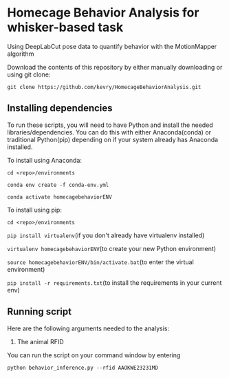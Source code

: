 # Homecage Behavior Analysis for whisker-based task
Using DeepLabCut pose data to quantify behavior with the MotionMapper algorithm

Download the contents of this repository by either manually downloading or using git clone:

`git clone https://github.com/kevry/HomecageBehaviorAnalysis.git`

## Installing dependencies
To run these scripts, you will need to have Python and install the needed libraries/dependencies. You can do this with either Anaconda(conda) or traditional Python(pip) depending on if your system already has Anaconda installed. 

To install using Anaconda:

`cd <repo>/environments`

`conda env create -f conda-env.yml`

`conda activate homecagebehaviorENV`

To install using pip:

`cd <repo>/environments`

`pip install virtualenv`(if you don't already have virtualenv installed)

`virtualenv homecagebehaviorENV`(to create your new Python environment)

`source homecagebehaviorENV/bin/activate.bat`(to enter the virtual environment)

`pip install -r requirements.txt`(to install the requirements in your current env)


## Running script
Here are the following arguments needed to the analysis:
1. The animal RFID

You can run the script on your command window by entering

`python behavior_inference.py --rfid AAOKWE23231MD`


